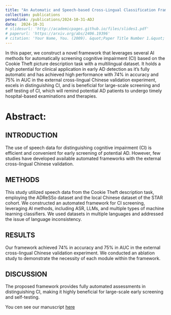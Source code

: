 ```yaml
---
title: "An Automatic and Speech-based Cross-Lingual Classification Framework for Early Screening of Cognitive Impairment"
collection: publications
permalink: /publications/2024-10-31-ADJ
date:  2024-10-31
# slidesurl: 'http://academicpages.github.io/files/slides1.pdf'
# paperurl: 'https://arxiv.org/abs/2406.19396'
# citation: 'Your Name, You. (2009). &quot;Paper Title Number 1.&quot; <i>Journal 1</i>. 1(1).'
---
```


In this paper, we construct a novel framework that leverages several AI methods for automatically screening cognitive impairment (CI) based on the Cookie Theft picture description task with a multilingual dataset. It holds a high potential for clinical application in early AD detection as it’s fully automatic and has achieved high performance with 74% in accuracy and 75% in AUC in the external cross-lingual Chinese validation experiment, excels in distinguishing CI, and is beneficial for large-scale screening and self testing of CI, which will remind potential AD patients to undergo timely hospital-based examinations and therapies. 

# Abstract:
## INTRODUCTION 
The use of speech data for distinguishing cognitive impairment (CI) is efficient and convenient for 
early screening of potential AD. However, few studies have developed available automated 
frameworks with the external cross-lingual Chinese validation.  
## METHODS 
This study utilized speech data from the Cookie Theft description task, employing the ADReSSo 
dataset and the local Chinese dataset of the STAR cohort. We constructed an automated framework 
for CI screening, leveraging AI methods, including ASR, LLMs, and multiple types of machine 
learning classifiers. We used datasets in multiple languages and addressed the issue of language 
inconsistency. 
## RESULTS 
Our framework achieved 74% in accuracy and 75% in AUC in the external cross-lingual Chinese 
validation experiment. We conducted an ablation study to demonstrate the necessity of each module 
within the framework. 
## DISCUSSION 
The proposed framework provides fully automated assessments in distinguishing CI, making it 
highly beneficial for large-scale early screening and self-testing.

You cen see our manuscript [here](../assets/ADJ.pdf)
